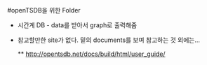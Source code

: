 #openTSDB을 위한 Folder

* 시간계 DB - data를 받아서 graph로 출력해줌

* 참고할만한 site가 없다. 밑의 documents를 보며 참고하는 것 외에는...

    ** http://opentsdb.net/docs/build/html/user_guide/
